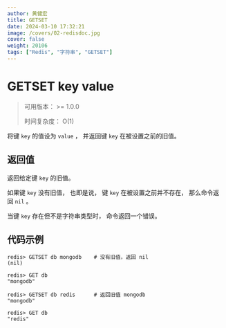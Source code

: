 ```yaml
---
author: 黄健宏
title: GETSET
date: 2024-03-10 17:32:21
image: /covers/02-redisdoc.jpg
cover: false
weight: 20106 
tags: ["Redis", "字符串", "GETSET"]
---
```


# GETSET key value

> 可用版本： >= 1.0.0
> 
> 时间复杂度： O(1)

将键 `key` 的值设为 `value` ， 并返回键 `key` 在被设置之前的旧值。

## 返回值

返回给定键 `key` 的旧值。

如果键 `key` 没有旧值， 也即是说， 键 `key` 在被设置之前并不存在， 那么命令返回 `nil` 。

当键 `key` 存在但不是字符串类型时， 命令返回一个错误。

## 代码示例

```shell
redis> GETSET db mongodb    # 没有旧值，返回 nil
(nil)

redis> GET db
"mongodb"

redis> GETSET db redis      # 返回旧值 mongodb
"mongodb"

redis> GET db
"redis"
```